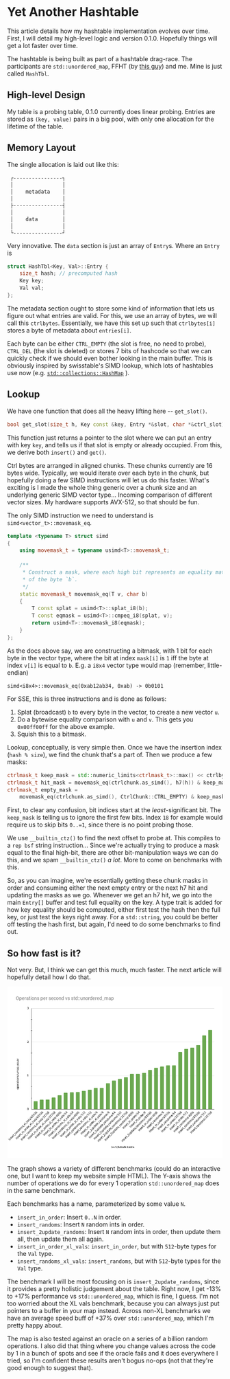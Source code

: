 # Yet Another Hashtable

This article details how my hashtable implementation evolves over time.
First, I will detail my high-level logic and version 0.1.0. Hopefully
things will get a lot faster over time.

The hashtable is being built as part of a hashtable drag-race. The
participants are `std::unordered_map`, FFHT (by 
[this guy](https://www.rubensystems.com)) and me. Mine is just called `HashTbl`.

## High-level Design

My table is a probing table, 0.1.0 currently does linear probing. 
Entries are stored as `(key, value)` pairs in a big pool, with only one 
allocation for the lifetime of the table.

## Memory Layout 

The single allocation is laid out like this:

```plaintext
 ┌----------------┐
 │                │
 │    metadata    │
 │                │
 ├----------------┤
 │                │
 │    data        │
 │                │
 └----------------┘
```

Very innovative. The `data` section is just an array of `Entry`s. Where
an `Entry` is 

```cpp
struct HashTbl<Key, Val>::Entry {
    size_t hash; // precomputed hash
    Key key;
    Val val;
};
```

The metadata section ought to store some kind of information that lets
us figure out what entries are valid. For this, we use an array of 
bytes, we will call this `ctrlbytes`. Essentially, we have this set up
such that `ctrlbytes[i]` stores a byte of metadata about `entries[i]`.

Each byte can be either `CTRL_EMPTY` (the slot is free, no need to 
probe), `CTRL_DEL` (the slot is deleted) or stores 7 bits of hashcode
so that we can quickly check if we should even bother looking in the 
main buffer. This is obviously inspired by swisstable's SIMD lookup,
which lots of hashtables use now (e.g. 
[`std::collections::HashMap`](https://doc.rust-lang.org/std/collections/struct.HashMap.html)
).

## Lookup

We have one function that does all the heavy lifting here -- 
`get_slot()`.

```cpp
bool get_slot(size_t h, Key const &key, Entry *&slot, char *&ctrl_slot)
```

This function just returns a pointer to the slot where we can put an 
entry with key `key`, and tells us if that slot is empty or already
occupied. From this, we derive both `insert()` and `get()`. 

Ctrl bytes are arranged in aligned chunks. These chunks currently are 16
bytes wide. Typically, we would iterate over each byte in the chunk,
but hopefully doing a few SIMD instructions will let us do this faster.
What's exciting is I made the whole thing generic over a chunk size and 
an underlying generic SIMD vector type... Incoming comparison of 
different vector sizes. My hardware supports AVX-512, so that should be
fun.

The only SIMD instruction we need to understand is 
`simd<vector_t>::movemask_eq`.

```cpp
template <typename T> struct simd
{
    using movemask_t = typename usimd<T>::movemask_t;

    /**
     * Construct a mask, where each high bit represents an equality match
     * of the byte `b`.
     */
    static movemask_t movemask_eq(T v, char b)
    {
        T const splat = usimd<T>::splat_i8(b);
        T const eqmask = usimd<T>::cmpeq_i8(splat, v);
        return usimd<T>::movemask_i8(eqmask);
    }
};
```

As the docs above say, we are constructing a bitmask, with 1 bit for 
each byte in the vector type, where the bit at index `mask[i]` is `1` 
iff the byte at index `v[i]` is equal to `b`. E.g. a `i8x4` vector type
would map (remember, little-endian)

```plaintext
simd<i8x4>::movemask_eq(0xab12ab34, 0xab) -> 0b0101
```

For SSE, this is three instructions and is done as follows:

1. Splat (broadcast) `b` to every byte in the vector, to create a new
   vector `u`.
2. Do a bytewise equality comparison with `u` and `v`. This gets you
  `0x00ff00ff` for the above example.
3. Squish this to a bitmask.

Lookup, conceptually, is very simple then. Once we have the insertion 
index (`hash % size`), we find the chunk that's a part of. Then we 
produce a few masks:

```cpp
ctrlmask_t keep_mask = std::numeric_limits<ctrlmask_t>::max() << ctrlbyte_offset;
ctrlmask_t hit_mask = movemask_eq(ctrlchunk.as_simd(), h7(h)) & keep_mask;
ctrlmask_t empty_mask =
    movemask_eq(ctrlchunk.as_simd(), CtrlChunk::CTRL_EMPTY) & keep_mask;
```

First, to clear any confusion, bit indices start at the 
_least_-significant bit. The `keep_mask` is telling us to ignore the 
first few bits. Index `18` for example would require us to skip bits 
`0..=1`, since there is no point probing those.

We use `__builtin_ctz()` to find the next offset to probe at. This 
compiles to a `rep bsf` string instruction... Since we're actually
trying to produce a mask equal to the final high-bit, there are other
bit-manipulation ways we can do this, and we spam `__builtin_ctz()`
_a lot_. More to come on benchmarks with this.

So, as you can imagine, we're essentially getting these chunk masks in
order and consuming either the next empty entry or the next h7 hit and
updating the masks as we go. Whenever we get an h7 hit, we go into the
main `Entry[]` buffer and test full equality on the key. A type trait is
added for how key equality should be computed, either first test the
hash then the full key, or just test the keys right away. For a
`std::string`, you could be better off testing the hash first, but
again, I'd need to do some benchmarks to find out.

## So how fast is it?

Not very. But, I think we can get this much, much faster. The next
article will hopefully detail how I do that.

![Graph of benchmarks](./hashtbl-v0.0.1-bms.png)

The graph shows a variety of different benchmarks (could do an 
interactive one, but I want to keep my website simple HTML). The Y-axis
shows the number of operations we do for every 1 operation 
`std::unordered_map` does in the same benchmark.

Each benchmarks has a name, parameterized by some value `N`.

- `insert_in_order`: Insert `0..N` in order.
- `insert_randoms`:  Insert `N` random ints in order.
- `insert_2update_randoms`: Insert `N` random ints in order, then update
  them all, then update them all again.
- `insert_in_order_xl_vals`: `insert_in_order`, but with `512`-byte
  types for the `Val` type.
- `insert_randoms_xl_vals`: `insert_randoms`, but with `512`-byte types
  for the `Val` type.

The benchmark I will be most focusing on is `insert_2update_randoms`, 
since it provides a pretty holistic judgement about the table. Right
now, I get -13% to +17% performance vs `std::unordered_map`, which is
fine, I guess. I'm not too worried about the XL vals benchmark, 
because you can always just put pointers to a buffer in your map 
instead. Across non-XL benchmarks we have an average speed buff of +37%
over `std::unordered_map`, which I'm pretty happy about.

The map is also tested against an oracle on a series of a billion 
random operations. I also did that thing where you change values across
the code by 1 in a bunch of spots and see if the oracle fails and it 
does everywhere I tried, so I'm confident these results aren't bogus 
no-ops (not that they're good enough to suggest that).